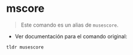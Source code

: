 # mscore

> Este comando es un alias de `musescore`.

- Ver documentación para el comando original:

`tldr musescore`
